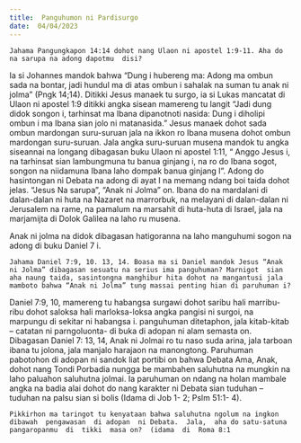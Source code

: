 ```yaml
---
title:  Panguhumon ni Pardisurgo
date:  04/04/2023
---
```


`Jahama Pangungkapon 14:14 dohot nang Ulaon ni apostel 1:9-11. Aha do na sarupa na adong dapotmu  disi?`

Ia si Johannes mandok bahwa “Dung i hubereng ma: Adong ma ombun sada na bontar, jadi hundul ma di atas ombun i sahalak na suman tu anak ni jolma” (Pngk 14;14).  Ditikki Jesus manaek tu surgo, ia si Lukas  mancatat di Ulaon ni apostel 1:9 ditikki angka sisean mamereng tu langit  “Jadi dung didok songon i, tarhinsat ma Ibana dipanotnoti nasida: Dung i diholipi ombun i ma Ibana sian jolo ni matanasida.” Jesus  manaek dohot  sada ombun  mardongan  suru-suruan  jala na ikkon  ro Ibana  musena  dohot  ombun mardongan suru-suruan. Jala  angka suru-suruan musena mandok tu angka siseannai na longang dibagasan buku Ulaon ni apostel 1:11, “ Anggo Jesus i, na tarhinsat sian lambungmuna tu banua ginjang i, na ro do Ibana sogot, songon na niidamuna Ibana laho dompak banua ginjang I”. Adong do hasintongan ni Debata na adong di ayat I na memang ndang boi taida dohot jelas. “Jesus Na sarupa”, “Anak ni Jolma” on. Ibana do na mardalani di dalan-dalan ni huta na Nazaret na marrorbuk, na melayani di dalan-dalan ni Jerusalem na rame, na pamalum na marsahit di huta-huta di Israel, jala na marjamijta di Dolok Galilea na laho ru musena.

Anak ni jolma na didok dibagasan  hatigoranna na laho manguhumi sogon  na adong di buku Daniel  7 i.

`Jahama Daniel 7:9, 10. 13, 14. Boasa ma si Daniel mandok Jesus “Anak ni Jolma” dibagasan sesuatu na serius ima panguhuman? Marnigot  sian aha naung taida, sasintongna manghibur hita dohot na mangantusi jala mamboto bahwa “Anak ni Jolma” tung massai penting hian di paruhuman i?`

Daniel 7:9, 10, mamereng  tu habangsa surgawi dohot saribu hali marribu-ribu  dohot  saloksa hali marloksa-loksa angka pangisi ni surgoi, na marpungu di sekitar ni habangsa i. panguhuman ditetaphon, jala kitab-kitab – catatan ni parngoluonta- di buka di adopan ni alam semasta on. Dibagasan  Daniel 7: 13, 14, Anak ni Jolmai ro tu naso suda arina, jala tarboan ibana tu jolona, jala manjalo harajaon na manongtong. Paruhuman pabotohon di adopan ni sandok liat portibi on bahwa Debata Ama, Anak, dohot nang Tondi Porbadia nungga be mambahen saluhutna na mungkin  na laho paluahon  saluhutna jolmai. Ia paruhuman on  ndang  na holan  mambale angka na badia alai dohot do nang  karakter ni Debata sian tuduhan – tuduhan na palsu sian si bolis  (Idama di Job 1- 2; Pslm 51:1- 4).

`Pikkirhon ma taringot tu kenyataan bahwa saluhutna ngolum na ingkon dibawah  pengawasan  di adopan  ni Debata.  Jala,  aha do satu-satuna pangaropanmu  di  tikki  masa on?  (idama  di  Roma 8:1`